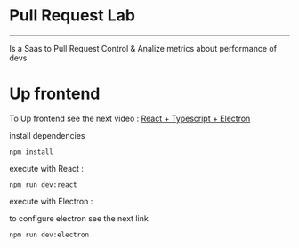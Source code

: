 # Pull Request Lab

---
Is a Saas to Pull Request Control & Analize metrics about performance of devs 

# Up frontend

To Up frontend see the next video : [React + Typescript + Electron ](https://www.youtube.com/watch?v=fP-371MN0Ck&t=1380s&ab_channel=freeCodeCamp.org)

install dependencies 

```
npm install

```

execute with React : 

```
npm run dev:react

```
execute with Electron : 

to configure electron see the next link 
```
npm run dev:electron

```
